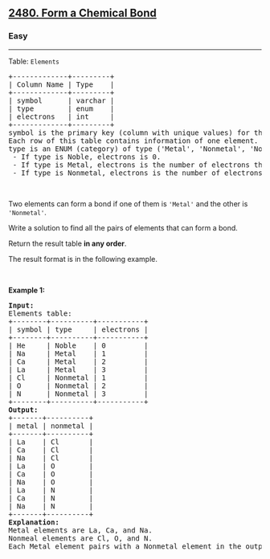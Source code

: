 <h2><a href="https://leetcode.com/problems/form-a-chemical-bond/">2480. Form a Chemical Bond</a></h2><h3>Easy</h3><hr><p>Table: <code>Elements</code></p>

<pre>
+-------------+---------+
| Column Name | Type    |
+-------------+---------+
| symbol      | varchar |
| type        | enum    |
| electrons   | int     |
+-------------+---------+
symbol is the primary key (column with unique values) for this table.
Each row of this table contains information of one element.
type is an ENUM (category) of type (&#39;Metal&#39;, &#39;Nonmetal&#39;, &#39;Noble&#39;)
 - If type is Noble, electrons is 0.
 - If type is Metal, electrons is the number of electrons that one atom of this element can give.
 - If type is Nonmetal, electrons is the number of electrons that one atom of this element needs.
</pre>

<p>&nbsp;</p>

<p>Two elements can form a bond if one of them is <code>&#39;Metal&#39;</code> and the other is <code>&#39;Nonmetal&#39;</code>.</p>

<p>Write a solution to find all the pairs of elements that can form a bond.</p>

<p>Return the result table <strong>in any order</strong>.</p>

<p>The result format is in the following example.</p>

<p>&nbsp;</p>
<p><strong class="example">Example 1:</strong></p>

<pre>
<strong>Input:</strong> 
Elements table:
+--------+----------+-----------+
| symbol | type     | electrons |
+--------+----------+-----------+
| He     | Noble    | 0         |
| Na     | Metal    | 1         |
| Ca     | Metal    | 2         |
| La     | Metal    | 3         |
| Cl     | Nonmetal | 1         |
| O      | Nonmetal | 2         |
| N      | Nonmetal | 3         |
+--------+----------+-----------+
<strong>Output:</strong> 
+-------+----------+
| metal | nonmetal |
+-------+----------+
| La    | Cl       |
| Ca    | Cl       |
| Na    | Cl       |
| La    | O        |
| Ca    | O        |
| Na    | O        |
| La    | N        |
| Ca    | N        |
| Na    | N        |
+-------+----------+
<strong>Explanation:</strong> 
Metal elements are La, Ca, and Na.
Nonmeal elements are Cl, O, and N.
Each Metal element pairs with a Nonmetal element in the output table.
</pre>
